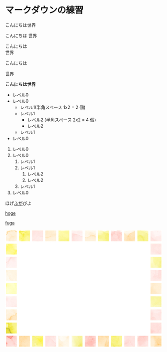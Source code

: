 # マークダウンの練習

こんにちは世界

こんにちは
世界

こんにちは  
世界

こんにちは

世界

**こんにちは世界**

- レベル0
- レベル0
  - レベル1(半角スペース 1x2 = 2 個)
  - レベル1
    - レベル2 (半角スペース 2x2 = 4 個)
    - レベル2
  - レベル1
- レベル0

1. レベル0
1. レベル0
   1. レベル1
   1. レベル1
      1. レベル2
      1. レベル2
   1. レベル1
1. レベル0

ほげ[ふが](https://github.com/)ぴよ

[hoge](./hoge.md)

[fuga](./fuga/fuga.md)

![ほげ](./hoge.png)